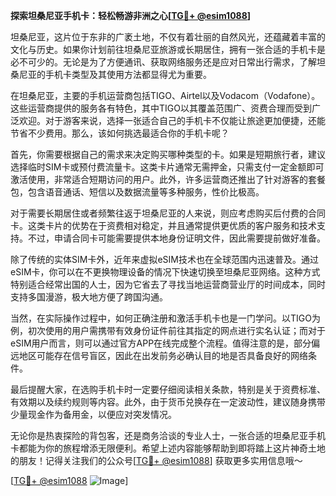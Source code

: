 **探索坦桑尼亚手机卡：轻松畅游非洲之心[[TG💪+ @esim1088](https://t.me/s/esim1088)]**

坦桑尼亚，这片位于东非的广袤土地，不仅有着壮丽的自然风光，还蕴藏着丰富的文化与历史。如果你计划前往坦桑尼亚旅游或长期居住，拥有一张合适的手机卡是必不可少的。无论是为了方便通讯、获取网络服务还是应对日常出行需求，了解坦桑尼亚的手机卡类型及其使用方法都显得尤为重要。

在坦桑尼亚，主要的手机运营商包括TIGO、Airtel以及Vodacom（Vodafone）。这些运营商提供的服务各有特色，其中TIGO以其覆盖范围广、资费合理而受到广泛欢迎。对于游客来说，选择一张适合自己的手机卡不仅能让旅途更加便捷，还能节省不少费用。那么，该如何挑选最适合你的手机卡呢？

首先，你需要根据自己的需求来决定购买哪种类型的卡。如果是短期旅行者，建议选择临时SIM卡或预付费流量卡。这类卡片通常无需押金，只需支付一定金额即可激活使用，非常适合短期访问的用户。此外，许多运营商还推出了针对游客的套餐包，包含语音通话、短信以及数据流量等多种服务，性价比极高。

对于需要长期居住或者频繁往返于坦桑尼亚的人来说，则应考虑购买后付费的合同卡。这类卡片的优势在于资费相对稳定，并且通常提供更优质的客户服务和技术支持。不过，申请合同卡可能需要提供本地身份证明文件，因此需要提前做好准备。

除了传统的实体SIM卡外，近年来虚拟eSIM技术也在全球范围内迅速普及。通过eSIM卡，你可以在不更换物理设备的情况下快速切换至坦桑尼亚网络。这种方式特别适合经常出国的人士，因为它省去了寻找当地运营商营业厅的时间成本，同时支持多国漫游，极大地方便了跨国沟通。

当然，在实际操作过程中，如何正确注册和激活手机卡也是一门学问。以TIGO为例，初次使用的用户需携带有效身份证件前往其指定的网点进行实名认证；而对于eSIM用户而言，则可以通过官方APP在线完成整个流程。值得注意的是，部分偏远地区可能存在信号盲区，因此在出发前务必确认目的地是否具备良好的网络条件。

最后提醒大家，在选购手机卡时一定要仔细阅读相关条款，特别是关于资费标准、有效期以及续约规则等内容。此外，由于货币兑换存在一定波动性，建议随身携带少量现金作为备用金，以便应对突发情况。

无论你是热衷探险的背包客，还是商务洽谈的专业人士，一张合适的坦桑尼亚手机卡都能为你的旅程增添无限便利。希望上述内容能够帮助到即将踏上这片神奇土地的朋友！记得关注我们的公众号[[TG💪+ @esim1088](https://t.me/s/esim1088)] 获取更多实用信息哦～

[[TG💪+ @esim1088](https://t.me/s/esim1088) ![Image](https://i.postimg.cc/4NQfJmqS/Snipaste-2025-05-13-00-14-12.png)]